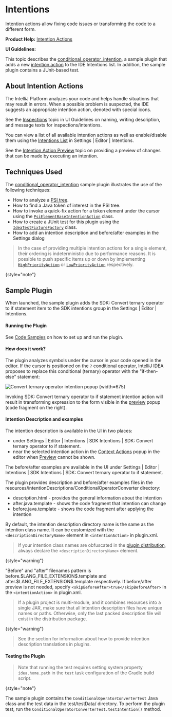 <!-- Copyright 2000-2024 JetBrains s.r.o. and contributors. Use of this source code is governed by the Apache 2.0 license. -->

# Intentions

<link-summary>Intention actions allow fixing code issues or transforming the code to a different form.</link-summary>

<tldr>

**Product Help:** [Intention Actions](https://www.jetbrains.com/help/idea/intention-actions.html)

**UI Guidelines:** [](inspections.md)

</tldr>

This topic describes the [conditional_operator_intention](%gh-sdk-samples-master%/conditional_operator_intention), a sample plugin that adds a new [intention action](https://www.jetbrains.com/help/idea/intention-actions.html) to the IDE Intentions list.
In addition, the sample plugin contains a JUnit-based test.

## About Intention Actions

The IntelliJ Platform analyzes your code and helps handle situations that may result in errors.
When a possible problem is suspected, the IDE suggests an appropriate intention action, denoted with special icons.

See the [Inspections](inspections.md) topic in UI Guidelines on naming, writing description, and message texts for inspections/intentions.

You can view a list of all available intention actions as well as enable/disable them using the [Intentions List](https://www.jetbrains.com/help/idea/intention-actions.html#intention-settings) in <ui-path>Settings | Editor | Intentions</ui-path>.

See the [Intention Action Preview](code_intentions_preview.md) topic on providing a preview of changes that can be made by executing an intention.

## Techniques Used

The [conditional_operator_intention](%gh-sdk-samples-master%/conditional_operator_intention) sample plugin illustrates the use of the following techniques:

- How to analyze a [PSI tree](psi_files.md).
- How to find a Java token of interest in the PSI tree.
- How to invoke a quick-fix action for a token element under the cursor using the [`PsiElementBaseIntentionAction`](%gh-ic%/platform/lang-api/src/com/intellij/codeInsight/intention/PsiElementBaseIntentionAction.java) class.
- How to create a JUnit test for this plugin using the [`IdeaTestFixtureFactory`](%gh-ic%/platform/testFramework/src/com/intellij/testFramework/fixtures/IdeaTestFixtureFactory.java) class.
- How to add an intention description and before/after examples in the Settings dialog

> In the case of providing multiple intention actions for a single element, their ordering is indeterministic due to performance reasons.
> It is possible to push specific items up or down by implementing
> [`HighPriorityAction`](%gh-ic%/platform/analysis-api/src/com/intellij/codeInsight/intention/HighPriorityAction.java)
> or
> [`LowPriorityAction`](%gh-ic%/platform/analysis-api/src/com/intellij/codeInsight/intention/LowPriorityAction.java)
> respectively.
>
{style="note"}

## Sample Plugin

When launched, the sample plugin adds the <control>SDK: Convert ternary operator to if statement</control> item to the <control>SDK intentions</control> group in the <ui-path>Settings | Editor | Intentions</ui-path>.

#### Running the Plugin

See [Code Samples](code_samples.md) on how to set up and run the plugin.

#### How does it work?

The plugin analyzes symbols under the cursor in your code opened in the editor.
If the cursor is positioned on the `?` conditional operator, IntelliJ IDEA proposes to replace this conditional (ternary) operator with the "if-then-else" statement:

![Convert ternary operator intention popup](ternary_operator_intention.png)
{width=675}

Invoking <control>SDK: Convert ternary operator to if statement</control> intention action will result in transforming expression to the form visible in the [preview](code_intentions_preview.md) popup (code fragment on the right).

#### Intention Description and examples

The intention description is available in the UI in two places:
- under <ui-path>Settings | Editor | Intentions | SDK Intentions | SDK: Convert ternary operator to if statement</ui-path>.
- near the selected intention action in the [Context Actions](https://www.jetbrains.com/help/idea/intention-actions.html#apply-intention-actions) popup
in the editor when [Preview](code_intentions_preview.md) cannot be shown.

The before/after examples are available in the UI
under <ui-path>Settings | Editor | Intentions | SDK Intentions | SDK: Convert ternary operator to if statement</ui-path>.

The plugin provides description and before/after examples files in the <path>resources/intentionDescriptions/ConditionalOperatorConverter</path> directory:
- <path>description.html</path> - provides the general information about the intention
- <path>after.java.template</path> - shows the code fragment that intention can change
- <path>before.java.template</path> - shows the code fragment after applying the intention

By default, the intention description directory name is the same as the intention class name.
It can be customized with the `<descriptionDirectoryName>` element in `<intentionAction>` in <path>plugin.xml</path>.

> If your intention class names are obfuscated in the [plugin distribution](plugin_content.md), always declare the `<descriptionDirectoryName>` element.
>
{style="warning"}

"Before" and "after" filenames pattern is <path>before.\$LANG_FILE_EXTENSION\$.template</path> and <path>after.\$LANG_FILE_EXTENSION\$.template</path> respectively.
If before/after preview is not needed, specify `<skipBeforeAfter>true</skipBeforeAfter>` in the `<intentionAction>` in <path>plugin.xml</path>.

> If a plugin project is multi-module, and it combines resources into a single JAR, make sure that all intention description files have unique names or paths.
> Otherwise, only the last packed description file will exist in the distribution package.
>
{style="warning"}

> See the [](providing_translations.md#bundled-translations) section for information about how to provide intention description translations in plugins.

#### Testing the Plugin

> Note that running the test requires setting system property `idea.home.path` in the `test` task configuration of the Gradle build script.
>
{style="note"}

The sample plugin contains the `ConditionalOperatorConverterTest` Java class and the test data in the <path>test/testData/</path> directory.
To perform the plugin test, run the `ConditionalOperatorConverterTest.testIntention()` method.
